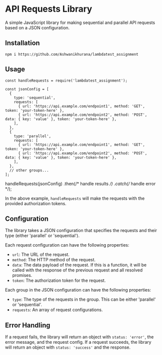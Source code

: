 # API Requests Library

A simple JavaScript library for making sequential and parallel API requests based on a JSON configuration.

## Installation

```
npm i https://github.com/Ashwanikhurana/lambdatest_assignment
```

## Usage

```
const handleRequests = require('lambdatest_assignment');

const jsonConfig = [
  {
    type: 'sequential',
    requests: [
      { url: 'https://api.example.com/endpoint1', method: 'GET', token: 'your-token-here' },
      { url: 'https://api.example.com/endpoint2', method: 'POST', data: { key: 'value' }, token: 'your-token-here' },
    ],
  },
  {
    type: 'parallel',
    requests: [
      { url: 'https://api.example.com/endpoint1', method: 'GET', token: 'your-token-here' },
      { url: 'https://api.example.com/endpoint2', method: 'POST', data: { key: 'value' }, token: 'your-token-here' },
    ],
  },
  // other groups...
];
```

handleRequests(jsonConfig)
  .then(/* handle results */)
  .catch(/* handle error */);


In the above example, `handleRequests` will make the requests with the provided authorization tokens.

## Configuration

The library takes a JSON configuration that specifies the requests and their type (either 'parallel' or 'sequential').

Each request configuration can have the following properties:

- `url`: The URL of the request.
- `method`: The HTTP method of the request.
- `data`: The data payload of the request. If this is a function, it will be called with the response of the previous request and all resolved promises.
- `token`: The authorization token for the request.

Each group in the JSON configuration can have the following properties:

- `type`: The type of the requests in the group. This can be either 'parallel' or 'sequential'.
- `requests`: An array of request configurations.

## Error Handling

If a request fails, the library will return an object with `status: 'error'`, the error message, and the request config. If a request succeeds, the library will return an object with `status: 'success'` and the response.
